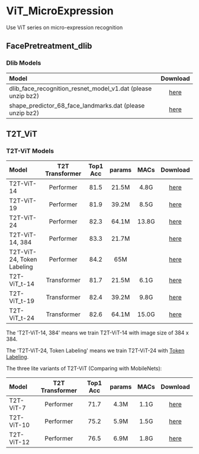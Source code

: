 # ViT_MicroExpression

Use ViT series on micro-expression recognition

## FacePretreatment_dlib

### Dlib Models

| Model                                                        |                                  Download                                   |
|:-------------------------------------------------------------|:---------------------------------------------------------------------------:|
| dlib_face_recognition_resnet_model_v1.dat (please unzip bz2) | [here](http://dlib.net/files/dlib_face_recognition_resnet_model_v1.dat.bz2) |
| shape_predictor_68_face_landmarks.dat (please unzip bz2)     |   [here](http://dlib.net/files/shape_predictor_68_face_landmarks.dat.bz2)   |

## T2T_ViT

### T2T-ViT Models

| Model                      | T2T Transformer | Top1 Acc | params | MACs  |                                              Download                                              |
|:---------------------------|:---------------:|:--------:|:------:|:-----:|:--------------------------------------------------------------------------------------------------:|
| T2T-ViT-14                 |    Performer    |   81.5   | 21.5M  | 4.8G  | [here](https://github.com/yitu-opensource/T2T-ViT/releases/download/main/81.5_T2T_ViT_14.pth.tar)  |
| T2T-ViT-19                 |    Performer    |   81.9   | 39.2M  | 8.5G  | [here](https://github.com/yitu-opensource/T2T-ViT/releases/download/main/81.9_T2T_ViT_19.pth.tar)  |
| T2T-ViT-24                 |    Performer    |   82.3   | 64.1M  | 13.8G | [here](https://github.com/yitu-opensource/T2T-ViT/releases/download/main/82.3_T2T_ViT_24.pth.tar)  |
| T2T-ViT-14, 384            |    Performer    |   83.3   | 21.7M  |       | [here](https://github.com/yitu-opensource/T2T-ViT/releases/download/main/83.3_T2T_ViT_14.pth.tar)  |
| T2T-ViT-24, Token Labeling |    Performer    |   84.2   |  65M   |       | [here](https://github.com/yitu-opensource/T2T-ViT/releases/download/main/84.2_T2T_ViT_24.pth.tar)  |
| T2T-ViT_t-14               |   Transformer   |   81.7   | 21.5M  | 6.1G  | [here](https://github.com/yitu-opensource/T2T-ViT/releases/download/main/81.7_T2T_ViTt_14.pth.tar) |
| T2T-ViT_t-19               |   Transformer   |   82.4   | 39.2M  | 9.8G  | [here](https://github.com/yitu-opensource/T2T-ViT/releases/download/main/82.4_T2T_ViTt_19.pth.tar) |
| T2T-ViT_t-24               |   Transformer   |   82.6   | 64.1M  | 15.0G | [here](https://github.com/yitu-opensource/T2T-ViT/releases/download/main/82.6_T2T_ViTt_24.pth.tar) |

The 'T2T-ViT-14, 384' means we train T2T-ViT-14 with image size of 384 x 384.

The 'T2T-ViT-24, Token Labeling' means we train T2T-ViT-24
with [Token Labeling](https://github.com/zihangJiang/TokenLabeling).

The three lite variants of T2T-ViT (Comparing with MobileNets):

| Model      | T2T Transformer | Top1 Acc | params | MACs |                                             Download                                              |
|:-----------|:---------------:|:--------:|:------:|:----:|:-------------------------------------------------------------------------------------------------:|
| T2T-ViT-7  |    Performer    |   71.7   |  4.3M  | 1.1G | [here](https://github.com/yitu-opensource/T2T-ViT/releases/download/main/71.7_T2T_ViT_7.pth.tar)  |
| T2T-ViT-10 |    Performer    |   75.2   |  5.9M  | 1.5G | [here](https://github.com/yitu-opensource/T2T-ViT/releases/download/main/75.2_T2T_ViT_10.pth.tar) |
| T2T-ViT-12 |    Performer    |   76.5   |  6.9M  | 1.8G | [here](https://github.com/yitu-opensource/T2T-ViT/releases/download/main/76.5_T2T_ViT_12.pth.tar) |
